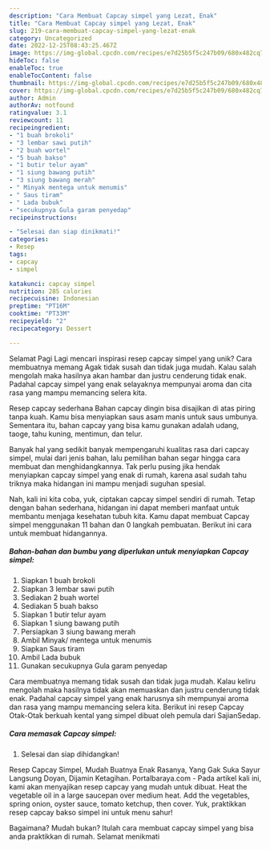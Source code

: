 ```yaml
---
description: "Cara Membuat Capcay simpel yang Lezat, Enak"
title: "Cara Membuat Capcay simpel yang Lezat, Enak"
slug: 219-cara-membuat-capcay-simpel-yang-lezat-enak
category: Uncategorized
date: 2022-12-25T08:43:25.467Z
image: https://img-global.cpcdn.com/recipes/e7d25b5f5c247b09/680x482cq70/capcay-simpel-foto-resep-utama.jpg
hideToc: false
enableToc: true
enableTocContent: false
thumbnail: https://img-global.cpcdn.com/recipes/e7d25b5f5c247b09/680x482cq70/capcay-simpel-foto-resep-utama.jpg
cover: https://img-global.cpcdn.com/recipes/e7d25b5f5c247b09/680x482cq70/capcay-simpel-foto-resep-utama.jpg
author: Admin
authorAv: notfound
ratingvalue: 3.1
reviewcount: 11
recipeingredient:
- "1 buah brokoli"
- "3 lembar sawi putih"
- "2 buah wortel"
- "5 buah bakso"
- "1 butir telur ayam"
- "1 siung bawang putih"
- "3 siung bawang merah"
- " Minyak mentega untuk menumis"
- " Saus tiram"
- " Lada bubuk"
- "secukupnya Gula garam penyedap"
recipeinstructions:

- "Selesai dan siap dinikmati!"
categories:
- Resep
tags:
- capcay
- simpel

katakunci: capcay simpel 
nutrition: 285 calories
recipecuisine: Indonesian
preptime: "PT16M"
cooktime: "PT33M"
recipeyield: "2"
recipecategory: Dessert

---
```



Selamat Pagi Lagi mencari inspirasi resep capcay simpel yang unik? Cara membuatnya memang Agak tidak susah dan tidak juga mudah. Kalau salah mengolah maka hasilnya akan hambar dan justru cenderung tidak enak. Padahal capcay simpel yang enak selayaknya mempunyai aroma dan cita rasa yang mampu memancing selera kita.


Resep capcay sederhana Bahan capcay dingin bisa disajikan di atas piring tanpa kuah. Kamu bisa menyiapkan saus asam manis untuk saus umbunya. Sementara itu, bahan capcay yang bisa kamu gunakan adalah udang, taoge, tahu kuning, mentimun, dan telur.

Banyak hal yang sedikit banyak mempengaruhi kualitas rasa dari capcay simpel, mulai dari jenis bahan, lalu pemilihan bahan segar hingga cara membuat dan menghidangkannya. Tak perlu pusing jika hendak menyiapkan capcay simpel yang enak di rumah, karena asal sudah tahu triknya maka hidangan ini mampu menjadi suguhan spesial.


Nah, kali ini kita coba, yuk, ciptakan capcay simpel sendiri di rumah. Tetap dengan bahan sederhana, hidangan ini dapat memberi manfaat untuk membantu menjaga kesehatan tubuh kita. Kamu dapat membuat Capcay simpel menggunakan 11 bahan dan 0 langkah pembuatan. Berikut ini cara untuk membuat hidangannya.

<!--inarticleads1-->

##### Bahan-bahan dan bumbu yang diperlukan untuk menyiapkan Capcay simpel:

1. Siapkan 1 buah brokoli
1. Siapkan 3 lembar sawi putih
1. Sediakan 2 buah wortel
1. Sediakan 5 buah bakso
1. Siapkan 1 butir telur ayam
1. Siapkan 1 siung bawang putih
1. Persiapkan 3 siung bawang merah
1. Ambil  Minyak/ mentega untuk menumis
1. Siapkan  Saus tiram
1. Ambil  Lada bubuk
1. Gunakan secukupnya Gula garam penyedap


Cara membuatnya memang tidak susah dan tidak juga mudah. Kalau keliru mengolah maka hasilnya tidak akan memuaskan dan justru cenderung tidak enak. Padahal capcay simpel yang enak harusnya sih mempunyai aroma dan rasa yang mampu memancing selera kita. Berikut ini resep Capcay Otak-Otak berkuah kental yang simpel dibuat oleh pemula dari SajianSedap. 

<!--inarticleads2-->

##### Cara memasak Capcay simpel:


1. Selesai dan siap dihidangkan!

Resep Capcay Simpel, Mudah Buatnya Enak Rasanya, Yang Gak Suka Sayur Langsung Doyan, Dijamin Ketagihan. Portalbaraya.com - Pada artikel kali ini, kami akan menyajikan resep capcay yang mudah untuk dibuat. Heat the vegetable oil in a large saucepan over medium heat. Add the vegetables, spring onion, oyster sauce, tomato ketchup, then cover. Yuk, praktikkan resep capcay bakso simpel ini untuk menu sahur! 

Bagaimana? Mudah bukan? Itulah cara membuat capcay simpel yang bisa anda praktikkan di rumah. Selamat menikmati

